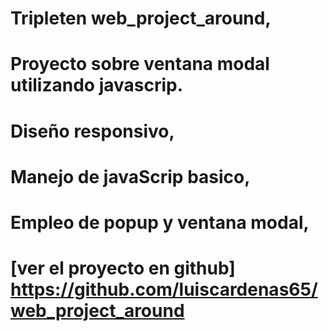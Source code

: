 # Tripleten web_project_around,
# Proyecto sobre ventana modal utilizando javascrip.
# Diseño responsivo,
# Manejo de javaScrip basico,
# Empleo de popup y ventana modal,
# [ver el proyecto en github] https://github.com/luiscardenas65/web_project_around

